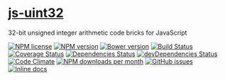 [js-uint32](http://aureooms.github.io/js-uint32)
==

32-bit unsigned integer arithmetic code bricks for JavaScript

[![NPM license](http://img.shields.io/npm/l/@aureooms/js-uint32.svg?style=flat)](https://raw.githubusercontent.com/aureooms/js-uint32/master/LICENSE)
[![NPM version](http://img.shields.io/npm/v/@aureooms/js-uint32.svg?style=flat)](https://www.npmjs.org/package/@aureooms/js-uint32)
[![Bower version](http://img.shields.io/bower/v/@aureooms/js-uint32.svg?style=flat)](http://bower.io/search/?q=@aureooms/js-uint32)
[![Build Status](http://img.shields.io/travis/aureooms/js-uint32.svg?style=flat)](https://travis-ci.org/aureooms/js-uint32)
[![Coverage Status](http://img.shields.io/coveralls/aureooms/js-uint32.svg?style=flat)](https://coveralls.io/r/aureooms/js-uint32)
[![Dependencies Status](http://img.shields.io/david/aureooms/js-uint32.svg?style=flat)](https://david-dm.org/aureooms/js-uint32#info=dependencies)
[![devDependencies Status](http://img.shields.io/david/dev/aureooms/js-uint32.svg?style=flat)](https://david-dm.org/aureooms/js-uint32#info=devDependencies)
[![Code Climate](http://img.shields.io/codeclimate/github/aureooms/js-uint32.svg?style=flat)](https://codeclimate.com/github/aureooms/js-uint32)
[![NPM downloads per month](http://img.shields.io/npm/dm/@aureooms/js-uint32.svg?style=flat)](https://www.npmjs.org/package/@aureooms/js-uint32)
[![GitHub issues](http://img.shields.io/github/issues/aureooms/js-uint32.svg?style=flat)](https://github.com/aureooms/js-uint32/issues)
[![Inline docs](http://inch-ci.org/github/aureooms/js-uint32.svg?branch=master&style=shields)](http://inch-ci.org/github/aureooms/js-uint32)
